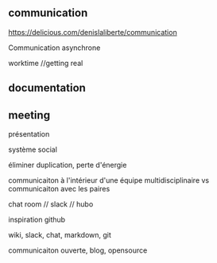 ## communication

https://delicious.com/denislaliberte/communication

Communication asynchrone 

worktime //getting real

## documentation

## meeting


présentation


système social

éliminer duplication, perte d'énergie

communicaiton à l'intérieur d'une équipe multidisciplinaire
vs communicaiton avec les paires

chat room // slack // hubo

inspiration github


wiki, slack, chat, markdown, git

communicaiton ouverte, blog, opensource




